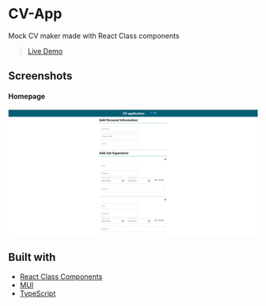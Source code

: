 # CV-App
Mock CV maker made with React Class components

> [Live Demo](https://crowe7.github.io/cv-app/)
## Screenshots 
#### Homepage
![Homepage](src/screenshots/Homepage.png)


## Built with

- [React Class Components](https://reactjs.org/)
- [MUI](https://mui.com/)
- [TypeScript](https://www.typescriptlang.org/)